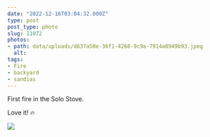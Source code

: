 ```yaml
---
date: "2022-12-16T03:04:32.000Z"
type: post 
post_type: photo
slug: 11072
photos: 
- path: data/uploads/d637a58e-36f1-4268-9c9a-7914a8949b93.jpeg
  alt: 
tags: 
- Fire
- backyard
- sandias
---
```

First fire in the Solo Stove. 

Love it! 🔥


![](https://brandontreb.com/data/uploads/d637a58e-36f1-4268-9c9a-7914a8949b93.jpeg)
